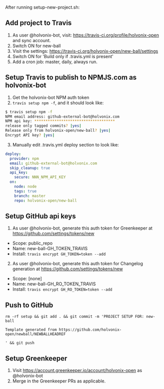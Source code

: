 After running setup-new-project.sh:

## Add project to Travis

1. As user @holvonix-bot, visit: https://travis-ci.org/profile/holvonix-open and sync account.
2. Switch ON for new-ball
3. Visit the settings: https://travis-ci.org/holvonix-open/new-ball/settings
4. Switch ON for 'Build only if .travis.yml is present'
5. Add a cron job: master, daily, always run.

## Setup Travis to publish to NPMJS.com as holvonix-bot

1. Get the holvonix-bot NPM auth token
2. `travis setup npm -f`, and it should look like:

```sh
$ travis setup npm -f
NPM email address: github-external-bot@holvonix.com
NPM api key: ************************************
release only tagged commits? |yes|
Release only from holvonix-open/new-ball? |yes|
Encrypt API key? |yes|
```

3. Manually edit .travis.yml deploy section to look like:

```yaml
deploy:
  provider: npm
  email: github-external-bot@holvonix.com
  skip_cleanup: true
  api_key:
    secure: NNN_NPM_API_KEY
  on:
    node: node
    tags: true
    branch: master
    repo: holvonix-open/new-ball
```

## Setup GitHub api keys

1. As user @holvonix-bot, generate this auth token for Greenkeeper at https://github.com/settings/tokens/new

* Scope: public_repo
* Name: new-ball-GH_TOKEN_TRAVIS
* Install: `travis encrypt GH_TOKEN=token --add`

2. As user @holvonix-bot, generate this auth token for Changelog generation at https://github.com/settings/tokens/new

* Scope: [none]
* Name: new-ball-GH_RO_TOKEN_TRAVIS
* Install: `travis encrypt GH_RO_TOKEN=token --add`

## Push to GitHub

    rm -rf setup && git add . && git commit -m 'PROJECT SETUP FOR: new-ball

    Template generated from https://github.com/holvonix-open/newball/NEWBALLHEADREF

    ' && git push

## Setup Greenkeeper

1. Visit https://account.greenkeeper.io/account/holvonix-open as @holvonix-bot
2. Merge in the Greenkeeper PRs as applicable.
